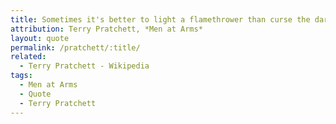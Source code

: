 ```yaml
---
title: Sometimes it's better to light a flamethrower than curse the darkness.
attribution: Terry Pratchett, *Men at Arms*
layout: quote
permalink: /pratchett/:title/
related:
  - Terry Pratchett - Wikipedia
tags:
  - Men at Arms
  - Quote
  - Terry Pratchett
---
```

